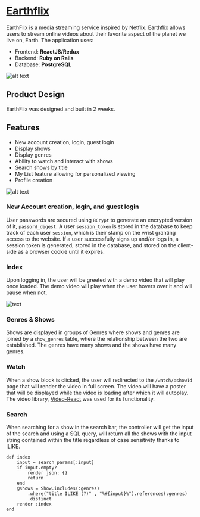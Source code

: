 
# [Earthflix](https://earthflix.herokuapp.com/#/)


EarthFlix is a media streaming service inspired by Netflix. Earthflix allows users to stream online videos about their favorite aspect of the planet we live on, Earth. The application uses:

* Frontend: **ReactJS/Redux**
* Backend: **Ruby on Rails** 
* Database: **PostgreSQL**

![alt text](https://earthflix-dev.s3-us-west-1.amazonaws.com/Earthflix_splash_sc.png)

## Product Design

EarthFlix was designed and built in 2 weeks.

## Features

* New account creation, login, guest login
* Display shows
* Display genres
* Ability to watch and interact with shows
* Search shows by title
* My List feature allowing for personalized viewing
* Profile creation

![alt text](https://earthflix-dev.s3-us-west-1.amazonaws.com/earthflix_index_sc.png)

### New Account creation, login, and guest login

User passwords are secured using `BCrypt` to generate an encrypted version of it, `passord_digest`. A user `session_token` is stored in the database to keep track of each user `session`, which is their stamp on the wrist granting access to the website. If a user successfully signs up and/or logs in, a session token is generated, stored in the database, and stored on the client-side as a browser cookie until it expires.

### Index

Upon logging in, the user will be greeted with a demo video that will play once loaded. The demo video will play when the user hovers over it and will pause when not.

![text](https://earthflix-dev.s3-us-west-1.amazonaws.com/earthflix_big_video_sc.png)

### Genres & Shows

Shows are displayed in groups of Genres where shows and genres are joined by a `show_genres` table, where the relationship between the two are established. The genres have many shows and the shows have many genres.

### Watch

When a show block is clicked, the user will redirected to the `/watch/:showId` page that will render the video in full screen. The video will have a poster that will be displayed while the video is loading after which it will autoplay. The video library, [Video-React](https://video-react.js.org) was used for its functionality.

### Search

When searching for a show in the search bar, the controller will get the input of the search and using a SQL query, will return all the shows with the input string contained within the title regardless of case sensitivity thanks to ILIKE. 

```
def index
    input = search_params[:input]
    if input.empty?
        render json: {}
        return
    end
    @shows = Show.includes(:genres)
        .where("title ILIKE (?)" , "%#{input}%").references(:genres)
        .distinct
    render :index
end
```